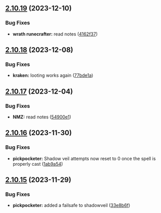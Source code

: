 ## [2.10.19](https://github.com/Torwent/wasp-free/compare/v2.10.18...v2.10.19) (2023-12-10)


### Bug Fixes

* **wrath runecrafter:** read notes ([4162f37](https://github.com/Torwent/wasp-free/commit/4162f37d31c4699068e2fc6d0844e074864dd8d6))



## [2.10.18](https://github.com/Torwent/wasp-free/compare/v2.10.17...v2.10.18) (2023-12-08)


### Bug Fixes

* **kraken:** looting works again ([77bde1a](https://github.com/Torwent/wasp-free/commit/77bde1a724f3a60439ba0c6d027dd595f0572bdb))



## [2.10.17](https://github.com/Torwent/wasp-free/compare/v2.10.16...v2.10.17) (2023-12-04)


### Bug Fixes

* **NMZ:** read notes ([54900e1](https://github.com/Torwent/wasp-free/commit/54900e1db259628bcb74dcd4e4dd12f52864b2a4))



## [2.10.16](https://github.com/Torwent/wasp-free/compare/v2.10.15...v2.10.16) (2023-11-30)


### Bug Fixes

* **pickpocketer:** Shadow veil attempts now reset to 0 once the spell is properly cast ([1ab9a54](https://github.com/Torwent/wasp-free/commit/1ab9a54971bcb73826669630d86e436b107def19))



## [2.10.15](https://github.com/Torwent/wasp-free/compare/v2.10.14...v2.10.15) (2023-11-29)


### Bug Fixes

* **pickpocketer:** added a failsafe to shadowveil ([33e8b6f](https://github.com/Torwent/wasp-free/commit/33e8b6f9bde86e5ccc8880b080d3717da075e0ae))




